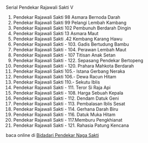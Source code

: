 Serial Pendekar Rajawali Sakti V
01. Pendekar Rajawali Sakti 98 Asmara Bernoda
Darah
02. Pendekar Rajawali Sakti 99 Pelangi Lembah
Kambang
03. Pendekar Rajawali Sakti 102 Pembunuh
Berdarah Dingin
04. Pendekar Rajawali Sakti 13 Asmara Maut
05. Pendekar Rajawali Sakti .42 Kembang Karang
Hawu
06. Pendekar Rajawali Sakti - 103. Gadis Bertudung
Bambu
07. Pendekar Rajawali Sakti - 104. Perawan Lembah
Maut
08. Pendekar Rajawali Sakti - 107 Titisan Anak Setan
09. Pendekar Rajawali Sakti - 122. Sepasang
Pendekar Bertopeng
10. Pendekar Rajawali Sakti - 120. Prahara Mahkota
Berdarah
11. Pendekar Rajawali Sakti 105.- Istana Gerbang
Neraka
12. Pendekar Rajawali Sakti 106.- Dewa Racun Hitam
13. Pendekar Rajawali Sakti 110.- Sekutu Iblis
14. Pendekar Rajawali Sakti - 111. Teror Si Raja Api
15. Pendekar Rajawali Sakti - 108. Harga Sebuah
Kepala
16. Pendekar Rajawali Sakti - 112. Dendam Datuk
Geni
17. Pendekar Rajawali Sakti - 113. Pembalasan Iblis
Sesat
18. Pendekar Rajawali Sakti - 114. Gerhana Darah
Biru
19. Pendekar Rajawali Sakti - 116. Datuk Muka Hitam
20. Pendekar Rajawali Sakti - 117.Memburu
Pengkhianat
21. Pendekar Rajawali Sakti - 121. Rahasia Patung
Kencana

baca online di <a href='http://cerita-silat.mywapblog.com' title='Pedang Sakti Cersil Istana Pendekar Dewa Naga Raja Iblis Racun Ceritasilat '> Bidadari Pendekar Naga Sakti</a>